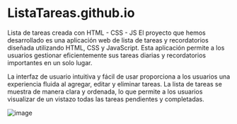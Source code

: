 # ListaTareas.github.io
Lista de tareas creada con HTML - CSS - JS
El proyecto que hemos desarrollado es una aplicación web de lista de tareas y recordatorios diseñada utilizando HTML, CSS y JavaScript. Esta aplicación permite a los usuarios gestionar eficientemente sus tareas diarias y recordatorios importantes en un solo lugar.

La interfaz de usuario intuitiva y fácil de usar proporciona a los usuarios una experiencia fluida al agregar, editar y eliminar tareas. La lista de tareas se muestra de manera clara y ordenada, lo que permite a los usuarios visualizar de un vistazo todas las tareas pendientes y completadas.


![image](https://github.com/milton878/ListaTareas.github.io/assets/65022331/3850fd23-4977-48bd-b295-9d7f076d41ea)
